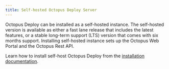 ```yaml
---
title: Self-hosted Octopus Deploy Server
---
```


Octopus Deploy can be installed as a self-hosted instance. The self-hosted version is available as either a fast lane release that includes the latest features, or a stable long-term support (LTS) version that comes with six months support. Installing self-hosted instance sets up the Octopus Web Portal and the Octopus Rest API.

Learn how to install self-host Octopus Deploy from the [installation documentation](/docs/installation/index.md).
